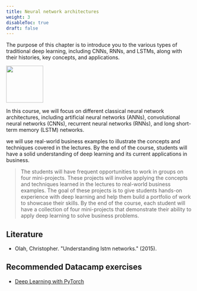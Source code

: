 ```yaml
---
title: Neural network architectures
weight: 3
disableToc: true
draft: false
---
```


The purpose of this chapter is to introduce you to the various types of traditional deep learning, including CNNs, RNNs, and LSTMs, along with their histories, key concepts, and applications.

<img src="https://raw.githubusercontent.com/aaubs/ds-master/main/data/Images/LSTMRNNCNN.jpg" width="100">

In this course, we will focus on different classical neural network architectures, including artificial neural networks (ANNs), convolutional neural networks (CNNs), recurrent neural networks (RNNs), and long short-term memory (LSTM) networks.

we will use real-world business examples to illustrate the concepts and techniques covered in the lectures. By the end of the course, students will have a solid understanding of deep learning and its current applications in business.

> The students will have frequent opportunities to work in groups on four mini-projects. These projects will involve applying the concepts and techniques learned in the lectures to real-world business examples. The goal of these projects is to give students hands-on experience with deep learning and help them build a portfolio of work to showcase their skills. By the end of the course, each student will have a collection of four mini-projects that demonstrate their ability to apply deep learning to solve business problems.


## Literature

* Olah, Christopher. "Understanding lstm networks." (2015).


## Recommended Datacamp exercises

* [Deep Learning with PyTorch](https://campus.datacamp.com/courses/deep-learning-with-pytorch) 
